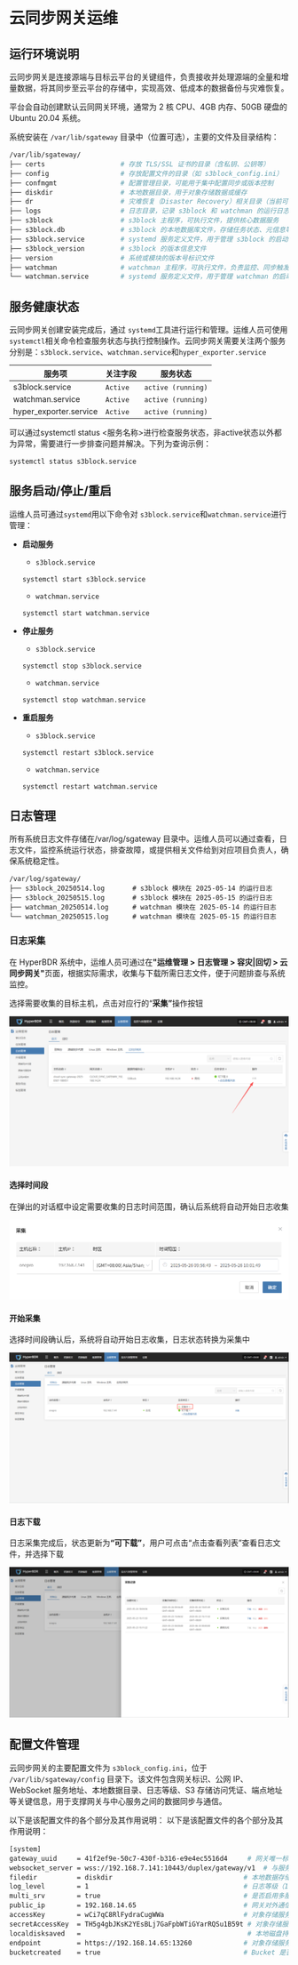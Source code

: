 # **云同步网关运维**

## **运行环境说明**

云同步网关是连接源端与目标云平台的关键组件，负责接收并处理源端的全量和增量数据，将其同步至云平台的存储中，实现高效、低成本的数据备份与灾难恢复。

平台会自动创建默认云同网关环境，通常为 2 核 CPU、4GB 内存、50GB 硬盘的 Ubuntu 20.04 系统。

系统安装在 `/var/lib/sgateway` 目录中（位置可选），主要的文件及目录结构：

```bash
/var/lib/sgateway/
├── certs                   # 存放 TLS/SSL 证书的目录（含私钥、公钥等）
├── config                  # 存放配置文件的目录（如 s3block_config.ini）
├── confmgmt                # 配置管理目录，可能用于集中配置同步或版本控制
├── diskdir                 # 本地数据目录，用于对象存储数据或缓存
├── dr                      # 灾难恢复（Disaster Recovery）相关目录（当前可能为空或预留）
├── logs                    # 日志目录，记录 s3block 和 watchman 的运行日志
├── s3block                 # s3block 主程序，可执行文件，提供核心数据服务
├── s3block.db              # s3block 的本地数据库文件，存储任务状态、元信息等
├── s3block.service         # systemd 服务定义文件，用于管理 s3block 的启动和运行
├── s3block_version         # s3block 的版本信息文件
├── version                 # 系统或模块的版本号标识文件
├── watchman                # watchman 主程序，可执行文件，负责监控、同步触发等功能
└── watchman.service        # systemd 服务定义文件，用于管理 watchman 的启动和运行
```

## **服务健康状态**

云同步网关创建安装完成后，通过 `systemd`工具进行运行和管理。运维人员可使用`systemctl`相关命令检查服务状态与执行控制操作。云同步网关需要关注两个服务分别是：`s3block.service`、`watchman.service`和`hyper_exporter.service`

| **服务项**                 | **关注字段** | **服务状态**           |
| ----------------------- | -------- | ------------------ |
| s3block.service         | `Active` | `active (running)` |
| watchman.service        | `Active` | `active (running)` |
| hyper\_exporter.service | `Active` | `active (running)` |

可以通过systemctl status <服务名称>进行检查服务状态，非active状态以外都为异常，需要进行一步排查问题并解决。下列为查询示例：
```Plain
systemctl status s3block.service
```

## **服务启动/停止/重启**

运维人员可通过`systemd`用以下命令对 `s3block.service`和`watchman.service`进行管理：

* **启动服务**

  * `s3block.service`

  ```plain&#x20;text
  systemctl start s3block.service
  ```

  * `watchman.service`

  ```plain&#x20;text
  systemctl start watchman.service
  ```

* **停止服务**

  * `s3block.service`

  ```plain&#x20;text
  systemctl stop s3block.service
  ```

  * `watchman.service`

  ```plain&#x20;text
  systemctl stop watchman.service
  ```

* **重启服务**

  * `s3block.service`

  ```plain&#x20;text
  systemctl restart s3block.service
  ```

  * `watchman.service`

  ```plain&#x20;text
  systemctl restart watchman.service
  ```

## **日志管理**

所有系统日志文件存储在/var/log/sgateway 目录中。运维人员可以通过查看，日志文件，监控系统运行状态，排查故障，或提供相关文件给到对应项目负责人，确保系统稳定性。
```Plain
/var/log/sgateway/
├── s3block_20250514.log       # s3block 模块在 2025-05-14 的运行日志
├── s3block_20250515.log       # s3block 模块在 2025-05-15 的运行日志
├── watchman_20250514.log      # watchman 模块在 2025-05-14 的运行日志
└── watchman_20250515.log      # watchman 模块在 2025-05-15 的运行日志
```
### **日志采集**

在 HyperBDR 系统中，运维人员可通过&#x5728;**"运维管理 > 日志管理 > 容灾|回切 > 云同步网关"**&#x9875;面，根据实际需求，收集与下载所需日志文件，便于问题排查与系统监控。

选择需要收集的目标主机，点击对应行的“**采集”**&#x64CD;作按钮

![](./images/downloadlogs-dr-gateway-2.png)

#### **选择时间段**

在弹出的对话框中设定需要收集的日志时间范围，确认后系统将自动开始日志收集

![](./images/downloadlogs-dr-3.png)

#### **开始采集**

选择时间段确认后，系统将自动开始日志收集，日志状态转换为采集中

![](./images/downloadlogs-dr-4.png)

#### **日志下载**

日志采集完成后，状态更新&#x4E3A;**“可下载”**，用户可点击“点击查看列表”查看日志文件，并选择下载

![](./images/downloadlogs-dr-5.png)

## **配置文件管理**

云同步网关的主要配置文件为 `s3block_config.ini`，位于 `/var/lib/sgateway/config` 目录下。该文件包含网关标识、公网 IP、WebSocket 服务地址、本地数据目录、日志等级、S3 存储访问凭证、端点地址等关键信息，用于支撑网关与中心服务之间的数据同步与通信。

以下是该配置文件的各个部分及其作用说明：
以下是该配置文件的各个部分及其作用说明：

```bash
[system]
gateway_uuid     = 41f2ef9e-50c7-430f-b316-e9e4ec5516d4     # 网关唯一标识符（UUID）
websocket_server = wss://192.168.7.141:10443/duplex/gateway/v1  # 与服务端建立 WebSocket 双向通信的地址
filedir          = diskdir                                 # 本地数据存储目录路径（相对路径）
log_level        = 1                                       # 日志等级（1 表示 INFO 级别）
multi_srv        = true                                    # 是否启用多服务模式（true 表示启用）
public_ip        = 192.168.14.65                           # 网关对外通信的公网 IP 地址
accessKey        = wCi7qC8RlFydraCugWWa                    # 对象存储服务的访问密钥（Access Key）
secretAccessKey  = TH5g4gbJKsK2YEsBLj7GaFpbWTiGYarRQSu1B59t # 对象存储服务的密钥（Secret Access Key）
localdisksaved   =                                          # 本地磁盘持久化目录（当前为空，可能为默认路径）
endpoint         = https://192.168.14.65:13260             # 对象存储服务的 endpoint（API 请求地址）
bucketcreated    = true                                    # Bucket 是否已创建（true 表示已创建）
```